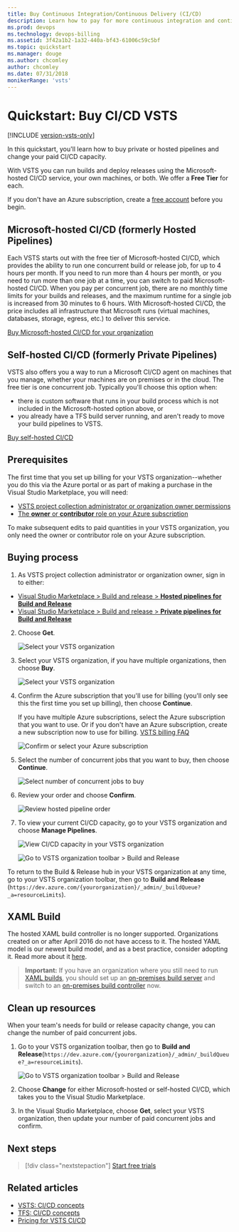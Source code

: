```yaml
---
title: Buy Continuous Integration/Continuous Delivery (CI/CD)
description: Learn how to pay for more continuous integration and continuous delivery (CI/CD) concurrency using VSTS (Visual Studio Online, VSO, VSTS)
ms.prod: devops
ms.technology: devops-billing
ms.assetid: 3f42a1b2-1a32-440a-bf43-61006c59c5bf
ms.topic: quickstart
ms.manager: douge
ms.author: chcomley
author: chcomley
ms.date: 07/31/2018
monikerRange: 'vsts'
---
```


# Quickstart: Buy CI/CD VSTS

[!INCLUDE [version-vsts-only](../../_shared/version-vsts-only.md)]

In this quickstart, you'll learn how to buy private or hosted pipelines and change your paid CI/CD capacity.

With VSTS you can run builds and deploy releases using the Microsoft-hosted CI/CD service, your own machines, or both.
We offer a **Free Tier** for each.

If you don't have an Azure subscription, create a [free account](https://azure.microsoft.com/free/?WT.mc_id=A261C142F) before you begin.

## Microsoft-hosted CI/CD (formerly Hosted Pipelines)

Each VSTS starts out with the free tier of Microsoft-hosted CI/CD, which provides the ability to run one concurrent build or release job, for up to 4 hours per month. If you need to run more than 4 hours per month, or you need to run more than one job at a time, you can switch to paid Microsoft-hosted CI/CD. When you pay per concurrent job, there are no monthly time limits for your builds and releases, and the maximum runtime for a single job is increased from 30 minutes to 6 hours. With Microsoft-hosted CI/CD, the price includes all infrastructure that Microsoft runs (virtual machines, databases, storage, egress, etc.) to deliver this service.

[Buy Microsoft-hosted CI/CD for your organization](https://marketplace.visualstudio.com/items?itemName=ms.build-release-hosted-pipelines)

## Self-hosted CI/CD (formerly Private Pipelines)

VSTS also offers you a way to run a Microsoft CI/CD agent on machines that you manage, whether your machines are on premises or in the cloud. The free tier is one concurrent job.
Typically you'll choose this option when:

* there is custom software that runs in your build process which is not included in the Microsoft-hosted option above, or
* you already have a TFS build server running, and aren't ready to move your build pipelines to VSTS.

[Buy self-hosted CI/CD](https://marketplace.visualstudio.com/items?itemName=ms.build-release-private-pipelines)

<a name="buy-build-release"></a>

## Prerequisites

The first time that you set up billing for your VSTS organization--whether you do this via the Azure portal or as part of making a purchase in the Visual Studio Marketplace, you will need:

* [VSTS project collection administrator or organization owner permissions](vsts-billing-faq.md#find-owner)
* [The **owner** or **contributor** role on your Azure subscription](add-backup-billing-managers.md)

To make subsequent edits to paid quantities in your VSTS organization, you only need the owner or contributor role on your Azure subscription.

## Buying process

1. As VSTS project collection administrator or organization owner, sign in to either:

 * [Visual Studio Marketplace > Build and release > **Hosted pipelines for Build and Release**](https://marketplace.visualstudio.com/items?itemName=ms.build-release-hosted-pipelines)
 * [Visual Studio Marketplace > Build and release > **Private pipelines for Build and Release**](https://marketplace.visualstudio.com/items?itemName=ms.build-release-private-pipelines)

2. Choose **Get**.

    ![Select your VSTS organization](_img/get-more-build-load-testing/buy-hosted-build-release-pipelines.png)

3. Select your VSTS organization, if you have multiple organizations, then choose **Buy**.

    ![Select your VSTS organization](_img/get-more-build-load-testing/select-team-services-organization.png)

4. Confirm the Azure subscription that you'll use for billing (you'll only see this the first time you set up billing), then choose **Continue**.

    If you have multiple Azure subscriptions,
  select the Azure subscription that you want to use.
  Or if you don't have an Azure subscription,
  create a new subscription now to use for billing.
  [VSTS billing FAQ](vsts-billing-faq.md)

    ![Confirm or select your Azure subscription](_img/get-more-build-load-testing/select-azure-subscription.png)

5. Select the number of concurrent jobs that you want to buy, then choose **Continue**.

    ![Select number of concurrent jobs to buy](_img/get-more-build-load-testing/select-number-hosted-pipelines.png)

6. Review your order and choose **Confirm**.

    ![Review hosted pipeline order](_img/get-more-build-load-testing/review-confirm-order.png)

7. To view your current CI/CD capacity, go to your VSTS organization and  choose **Manage Pipelines**.

    ![View CI/CD capacity in your VSTS organization](_img/get-more-build-load-testing/confirm-hosted-pipeline-purchase.png)

     ![Go to VSTS organization toolbar > Build and Release](_img/get-more-build-load-testing/manage-pipelines-team-services.png)

  To return to the Build & Release hub in
  your VSTS organization at any time,
  go to your VSTS organization toolbar,
  then go to **Build and Release**
  (```https://dev.azure.com/{yourorganization}/_admin/_buildQueue?_a=resourceLimits```).

## XAML Build

The hosted XAML build controller is no longer supported.
  Organizations created on or after April 2016 do not have access to it.
  The hosted YAML model is our newest build model, and as a best practice, consider adopting it. Read more about it [here](../../pipelines/build/yaml.md).

  > **Important:** If you have an organization where you still need to run [XAML builds](https://msdn.microsoft.com/library/ms181709%28v=vs.120%29.aspx),
  > you should set up an [on-premises build server](https://msdn.microsoft.com/library/ms252495%28v=vs.120%29.aspx)
  > and switch to an [on-premises build controller](https://msdn.microsoft.com/library/ee330987%28v=vs.120%29.aspx) now.

<a name="change-paid-pipelines"></a>

## Clean up resources

When your team's needs for build or release capacity change, you can change the number of paid concurrent jobs.

1. Go to your VSTS organization toolbar, then go to **Build and Release**(```https://dev.azure.com/{yourorganization}/_admin/_buildQueue?_a=resourceLimits```).

    ![Go to VSTS organization toolbar > Build and Release](_img/get-more-build-load-testing/manage-pipelines-team-services.png)

2. Choose **Change** for either Microsoft-hosted or self-hosted CI/CD, which takes you to the Visual Studio Marketplace.

3. In the Visual Studio Marketplace, choose **Get**, select your VSTS organization, then update your number of paid concurrent jobs and confirm.

## Next steps

> [!div class="nextstepaction"]
> [Start free trials](try-additional-features-vs.md)

## Related articles

* [VSTS: CI/CD concepts](../../pipelines/licensing/concurrent-jobs-vsts.md)
* [TFS: CI/CD concepts](../../pipelines/licensing/concurrent-pipelines-tfs.md)
* [Pricing for VSTS CI/CD](https://visualstudio.microsoft.com/team-services/pricing)